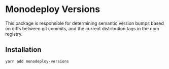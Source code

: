 # Monodeploy Versions

This package is responsible for determining semantic version bumps based on diffs between git commits, and the current distribution tags in the npm registry.

## Installation

```sh
yarn add monodeploy-versions
```

